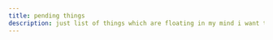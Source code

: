 ```yaml
---
title: pending things
description: just list of things which are floating in my mind i want to do, but not completed yet, if you find something interesting or want to just chat, DM me!
---
```

